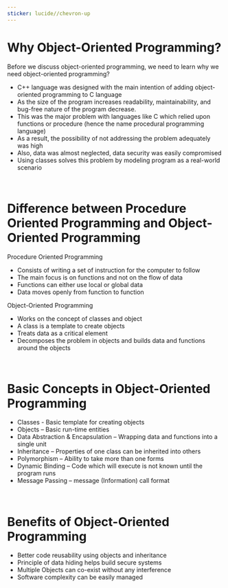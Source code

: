 ```yaml
---
sticker: lucide//chevron-up
---
```

# Why Object-Oriented Programming?

Before we discuss object-oriented programming, we need to learn why we need object-oriented programming?

- C++ language was designed with the main intention of adding object-oriented programming to C language
- As the size of the program increases readability, maintainability, and bug-free nature of the program decrease.
- This was the major problem with languages like C which relied upon functions or procedure (hence the name procedural programming language)
- As a result, the possibility of not addressing the problem adequately was high
- Also, data was almost neglected, data security was easily compromised
- Using classes solves this problem by modeling program as a real-world scenario

<br>

# Difference between Procedure Oriented Programming and Object-Oriented Programming
Procedure Oriented Programming

- Consists of writing a set of instruction for the computer to follow
- The main focus is on functions and not on the flow of data
- Functions can either use local or global data
- Data moves openly from function to function

Object-Oriented Programming

- Works on the concept of classes and object
- A class is a template to create objects
- Treats data as a critical element
- Decomposes the problem in objects and builds data and functions around the objects

<br>

# Basic Concepts in Object-Oriented Programming

- Classes - Basic template for creating objects
- Objects – Basic run-time entities
- Data Abstraction & Encapsulation – Wrapping data and functions into a single unit
- Inheritance – Properties of one class can be inherited into others
- Polymorphism – Ability to take more than one forms
- Dynamic Binding – Code which will execute is not known until the program runs
- Message Passing – message (Information) call format

<br>

# Benefits of Object-Oriented Programming

- Better code reusability using objects and inheritance
- Principle of data hiding helps build secure systems
- Multiple Objects can co-exist without any interference
- Software complexity can be easily managed
